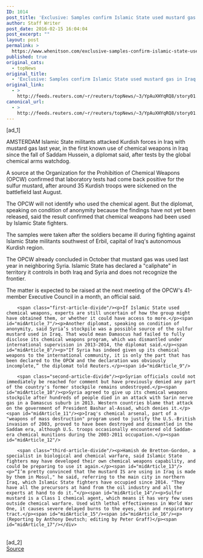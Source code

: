 ```yaml
---
ID: 1014
post_title: 'Exclusive: Samples confirm Islamic State used mustard gas in Iraq &#8211; diplomat'
author: Staff Writer
post_date: 2016-02-15 16:04:04
post_excerpt: ""
layout: post
permalink: >
  https://www.whenitson.com/exclusive-samples-confirm-islamic-state-used-mustard-gas-in-iraq-diplomat/
published: true
original_cats:
  - topNews
original_title:
  - 'Exclusive: Samples confirm Islamic State used mustard gas in Iraq - diplomat'
original_link:
  - >
    http://feeds.reuters.com/~r/reuters/topNews/~3/YpAuXHYqRQ8/story01.htm
canonical_url:
  - >
    http://feeds.reuters.com/~r/reuters/topNews/~3/YpAuXHYqRQ8/story01.htm
---
```

 [ad_1]
<br><div id="articleText">
<span id="midArticle_start"/>

<span id="midArticle_0"/><span class="focusParagraph" readability="7"><p><span class="articleLocation">AMSTERDAM</span> Islamic State militants attacked Kurdish forces in Iraq with mustard gas last year, in the first known use of chemical weapons in Iraq since the fall of Saddam Hussein, a diplomat said, after tests by the global chemical arms watchdog.</p></span><span id="midArticle_1"/><p>A source at the Organization for the Prohibition of Chemical Weapons (OPCW) confirmed that laboratory tests had come back positive for the sulfur mustard, after around 35 Kurdish troops were sickened on the battlefield last August.</p><span id="midArticle_2"/><p>The OPCW will not identify who used the chemical agent. But the diplomat, speaking on condition of anonymity because the findings have not yet been released, said the result confirmed that chemical weapons had been used by Islamic State fighters.</p><span id="midArticle_3"/><p>The samples were taken after the soldiers became ill during fighting against Islamic State militants southwest of Erbil, capital of Iraq's autonomous Kurdish region.</p><span id="midArticle_4"/><p>The OPCW already concluded in October that mustard gas was used last year in neighboring Syria. Islamic State has declared a "caliphate" in territory it controls in both Iraq and Syria and does not recognize the frontier.</p><span id="midArticle_5"/><p>The matter is expected to be raised at the next meeting of the OPCW's 41-member Executive Council in a month, an official said.</p><span id="midArticle_6"/>
        
        <span class="first-article-divide"/><p>If Islamic State used chemical weapons, experts are still uncertain of how the group might have obtained them, or whether it could have access to more.</p><span id="midArticle_7"/><p>Another diplomat, speaking on condition of anonymity, said Syria’s stockpile was a possible source of the sulfur mustard used in Iraq. That would mean Damascus had failed to fully disclose its chemical weapons program, which was dismantled under international supervision in 2013-2014, the diplomat said.</p><span id="midArticle_8"/><p>"If Syria has indeed given up its chemical weapons to the international community, it is only the part that has been declared to the OPCW and the declaration was obviously incomplete,” the diplomat told Reuters.</p><span id="midArticle_9"/>
        
        <span class="second-article-divide"/><p>Syrian officials could not immediately be reached for comment but have previously denied any part of the country's former stockpile remains undestroyed.</p><span id="midArticle_10"/><p>Syria agreed to give up its chemical weapons stockpile after hundreds of people died in an attack with Sarin nerve gas in a Damascus suburb in 2013. Western countries blame that attack on the government of President Bashar al-Assad, which denies it.</p><span id="midArticle_11"/><p>Iraq's chemical arsenal, part of a "weapons of mass destruction" program used to justify the U.S.-British invasion of 2003, proved to have been destroyed and dismantled in the Saddam era, although U.S. troops occasionally encountered old Saddam-era chemical munitions during the 2003-2011 occupation.</p><span id="midArticle_12"/>
        
        <span class="third-article-divide"/><p>Hamish de Bretton-Gordon, a specialist in biological and chemical warfare, said Islamic State fighters may have developed their own chemical weapons capability, and could be preparing to use it again.</p><span id="midArticle_13"/><p>“I’m pretty convinced that the mustard IS are using in Iraq is made by them in Mosul," he said, referring to the main city in northern Iraq, which Islamic State fighters have occupied since 2014. "They have all the precursors at hand from the oil industry and all the experts at hand to do it.”</p><span id="midArticle_14"/><p>Sulfur mustard is a Class 1 chemical agent, which means it has very few uses outside chemical warfare. Used with lethal effectiveness in World War One, it causes severe delayed burns to the eyes, skin and respiratory tract.</p><span id="midArticle_15"/><span id="midArticle_16"/><p> (Reporting by Anthony Deutsch; editing by Peter Graff)</p><span id="midArticle_17"/></div>
<br>[ad_2]
<br><a href="http://feeds.reuters.com/~r/reuters/topNews/~3/YpAuXHYqRQ8/story01.htm">Source </a>